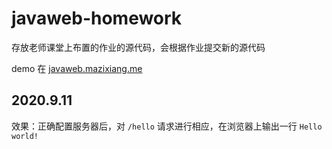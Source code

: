 # javaweb-homework

存放老师课堂上布置的作业的源代码，会根据作业提交新的源代码

demo 在 [javaweb.mazixiang.me](javaweb.mazixiang.me)

## 2020.9.11

效果：正确配置服务器后，对 `/hello` 请求进行相应，在浏览器上输出一行 `Hello world!`